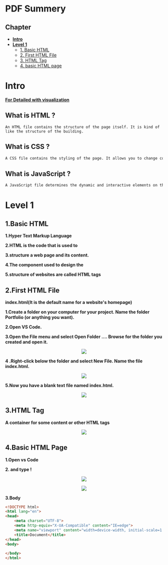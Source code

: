 # **PDF** Summery 
## Chapter
* [**Intro**](#intro)
* [**Level 1**](#level-1)
  * [1. Basic HTML](#1basic-html)
  * [2. First HTML File](#2first-html-file)
  * [3. HTML Tag](#3html-tag)
  * [4. basic HTML page](#4basic-html-page)

# **Intro**
[**For Detailed with visualization**](https://blog.codeanalogies.com/2018/05/09/the-relationship-between-html-css-and-javascript-explained/) 
## **What is HTML ?**

```<HTML:xml></HTML:xml>
An HTML file contains the structure of the page itself. It is kind of like the structure of the building.
```

## **What is CSS ?**
```CSS
A CSS file contains the styling of the page. It allows you to change colors, positioning and more. It is kind of like the design of the building itself.
```

## **What is JavaScript ?**

```JavaScript
A JavaScript file determines the dynamic and interactive elements on the page. It determines what happens when users click, hover or type within certain elements. This is kind of like the functionality of the building.
```

# **Level 1**

## 1.Basic HTML
**1.Hyper Text Markup Language**

**2.HTML is the code that is used to**

**3.structure a web page and its content.**

**4.The component used to design the**

**5.structure of websites are called HTML tags**


## 2.First HTML File

**index.html(It is the default name for a website's homepage)**

**1.Create a folder on your computer for your project. Name the folder Portfolio (or anything you want).**


**2.Open VS Code.**

**3.Open the File menu and select Open Folder …. Browse for the folder you created and open it.**
<p align="center">
        <img src="https://code.makery.ch/library/html-css/part1/open-folder.png"/>
        </p>

**4 .Right-click below the folder and select New File. Name the file index.html.**

<p align="center">
        <img src="https://code.makery.ch/library/html-css/part1/new-file.png"/>
        </p>

**5.Now you have a blank text file named index.html.**

<p align="center">
        <img src="https://code.makery.ch/library/html-css/part1/new-index-file.png"/>
        </p>



## 3.HTML Tag

**A container for some content or other HTML tags**

<p align="center">
        <img src="https://github.com/Subham-Maity/HTML-Tutorial-for-Beginners/blob/master/5.Images(ignore)/1.png?raw=true"/>
        </p>

## 4.Basic HTML Page

**1.Open vs Code** 

**2. and type !**

<p align="center">
        <img src="https://github.com/Subham-Maity/HTML-Tutorial-for-Beginners/blob/master/5.Images(ignore)/2.png?raw=true"/>
        </p>

<p align="center">
        <img src="https://github.com/Subham-Maity/HTML-Tutorial-for-Beginners/blob/master/5.Images(ignore)/3.png?raw=true"/>
        </p>



**3.Body**
```html
<!DOCTYPE html>
<html lang="en">
<head>
    <meta charset="UTF-8">
    <meta http-equiv="X-UA-Compatible" content="IE=edge">
    <meta name="viewport" content="width=device-width, initial-scale=1.0">
    <title>Document</title>
</head>
<body>
    
</body>
</html>

```






